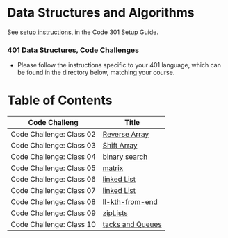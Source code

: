# Data Structures and Algorithms

See [setup instructions](https://codefellows.github.io/setup-guide/code-301/3-code-challenges), in the Code 301 Setup Guide.

### 401 Data Structures, Code Challenges

- Please follow the instructions specific to your 401 language, which can be found in the directory below, matching your course.

# Table of Contents
|Code Challeng           |Title                                                                     |
|------------------------|--------------------------------------------------------------------------|
|Code Challenge: Class 02|[Reverse Array](./javascript/challenges/arrayReverse/README.md)           | 
|Code Challenge: Class 03|[Shift Array](./javascript/challenges/arrayShift/README.md)               |
|Code Challenge: Class 04|[binary search](./javascript/challenges/arrayBinarySearch/README.md)      |
|Code Challenge: Class 05|[matrix](./javascript/challenges/matrix/README.md)                        |
|Code Challenge: Class 06|[linked List](./javascript/challenges/linkedList/README.md)               |
|Code Challenge: Class 07|[linked List](./javascript/challenges/linkedList/README.md)               |
|Code Challenge: Class 08|[ll-kth-from-end](./javascript/challenges/linkedList/README.md)           |
|Code Challenge: Class 09|[zipLists](./javascript/challenges/linkedList/README.md)                  |
|Code Challenge: Class 10|[tacks and Queues](./javascript/challenges/stacksAndQueues/README.md)     |